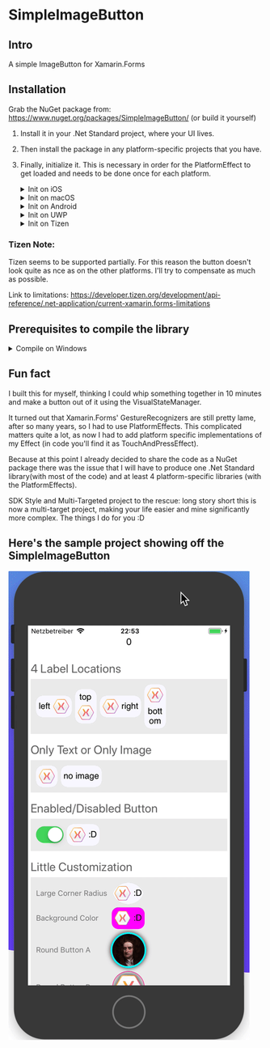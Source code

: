 # SimpleImageButton

## Intro
A simple ImageButton for Xamarin.Forms

## Installation
Grab the NuGet package from: https://www.nuget.org/packages/SimpleImageButton/
(or build it yourself)
1. Install it in your .Net Standard project, where your UI lives.
2. Then install the package in any platform-specific projects that you have.
3. Finally, initialize it. This is necessary in order for the PlatformEffect to get loaded and needs to be done once for each platform.

    <details>
    <summary>Init on iOS</summary>
    In the AppDelegate.cs file, in FinishedLaunching(...) add the following call after Forms.Init() and before LoadApplication(new App()):

    ```csharp
    SimpleImageButton.Initializator.Initializator.Init();
    ```
    </details>

    <details>
    <summary>Init on macOS</summary>
    In the AppDelegate.cs file, in DidFinishLaunching(...) add the following call after Forms.Init() and before LoadApplication(new App()):

    ```csharp
    SimpleImageButton.Initializator.Initializator.Init();
    ```
    </details>

    <details>
    <summary>Init on Android</summary>
    In the MainActivity.cs file (or wherever you initialize Xamarin.Forms), in OnCreate(...) add the following call after Forms.Init() and before LoadApplication(new App()):

    ```csharp
    SimpleImageButton.Initializator.Initializator.Init();
    ```
    </details>

    <details>
    <summary>Init on UWP</summary>
    In the MainPage.xaml.cs.cs file, in the MainPage(...) constructor add the following call before the call to this.InitializeComponent();:

    ```csharp
    SimpleImageButton.Initializator.Initializator.Init();
    ```
    </details>

      <details>
    <summary>Init on Tizen</summary>
    In your main class, usually the one that inherits from FormsApplication, in the OnCreate() method add a call to Initializator.Init():

    ```csharp
    Initializator.Init();
    ```
    </details>

### Tizen Note: 
Tizen seems to be supported partially. For this reason the button doesn't look quite as nce as on the other platforms. I'll try to compensate as much as possible.

Link to limitations: https://developer.tizen.org/development/api-reference/.net-application/current-xamarin.forms-limitations

## Prerequisites to compile the library

<details>
<summary>Compile on Windows</summary>
If you use Windows as your development OS then you're in luck because you can pretty much build everything, without modifying the code.

In the Visual Studio Installer ensure that you have the following workloads checked:
* .Net desktop development
* Universal Windows Platform development
* Mobile development with .Net
* .NET Core cross-platform development

Also in the Visual Studio Installer, switch to the Individual Components tab and scroll to the bottm. Check the 4 entries for Windows 10 SDK (10.0.16299). 

Hint: If you modify the SimpleImageButton.csproj to reference another version of UAP than 10.0.16299 then you would probably need to also come back to the Visual Studio Installer and check that specific version.

That's it!
</details>


## Fun fact
I built this for myself, thinking I could whip something together in 10 minutes and make a button out of it using the VisualStateManager. 

It turned out that Xamarin.Forms' GestureRecognizers are still pretty lame, after so many years, so I had to use PlatformEffects. 
This complicated matters quite a lot, as now I had to add platform specific implementations of my Effect (in code you'll find it as TouchAndPressEffect).

Because at this point I already decided to share the code as a NuGet package there was the issue that I will have to produce one .Net Standard library(with most of the code) and at least 4 platform-specific libraries (with the PlatformEffects).

SDK Style and Multi-Targeted project to the rescue: long story short this is now a multi-target project, making your life easier and mine significantly more complex. The things I do for you :D

## Here's the sample project showing off the SimpleImageButton
![Sample](Samples/images/SimpleImageButton_SamplesDemo5.gif)